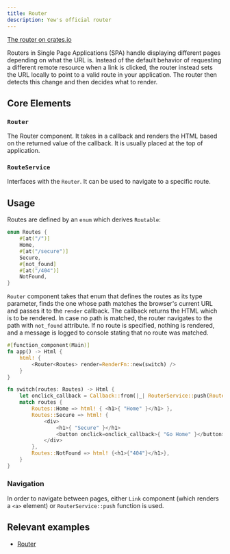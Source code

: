 ```yaml
---
title: Router
description: Yew's official router
---
```


[The router on crates.io](https://crates.io/crates/yew-router)

Routers in Single Page Applications (SPA) handle displaying different pages depending on what the URL is. 
Instead of the default behavior of requesting a different remote resource when a link is clicked, 
the router instead sets the URL locally to point to a valid route in your application. 
The router then detects this change and then decides what to render.

## Core Elements

### `Router`

The Router component. It takes in a callback and renders the HTML based on the returned value of the callback. It is usually placed 
at the top of application.

### `RouteService`

Interfaces with the `Router`. It can be used to navigate to a specific route. 

## Usage

Routes are defined by an `enum` which derives `Routable`:
```rust
enum Routes {
    #[at("/")]
    Home,
    #[at("/secure")]
    Secure,
    #[not_found]
    #[at("/404")]
    NotFound,
}
```

`Router` component takes that enum that defines the routes as its type parameter, finds the one whose path matches the 
browser's current URL and passes it to the `render` callback. The callback returns the HTML which is to be rendered. 
In case no path is matched, the router navigates to the path with `not_found` attribute. If no route is specified, 
nothing is rendered, and a message is logged to console stating that no route was matched.

```rust
#[function_component(Main)]
fn app() -> Html {
    html! {
        <Router<Routes> render=RenderFn::new(switch) />
    }
}

fn switch(routes: Routes) -> Html {
    let onclick_callback = Callback::from(|_| RouterService::push(Routes::Home, None));
    match routes {
        Routes::Home => html! { <h1>{ "Home" }</h1> },
        Routes::Secure => html! {
            <div>
                <h1>{ "Secure" }</h1>
                <button onclick=onclick_callback>{ "Go Home" }</button>
            </div>
        },
        Routes::NotFound => html! {<h1>{"404"}</h1>},
    }
}
```

### Navigation

In order to navigate between pages, either `Link` component (which renders a `<a>` element) or `RouterService::push` 
function is used.

## Relevant examples
- [Router](https://github.com/yewstack/yew/tree/master/examples/router)
